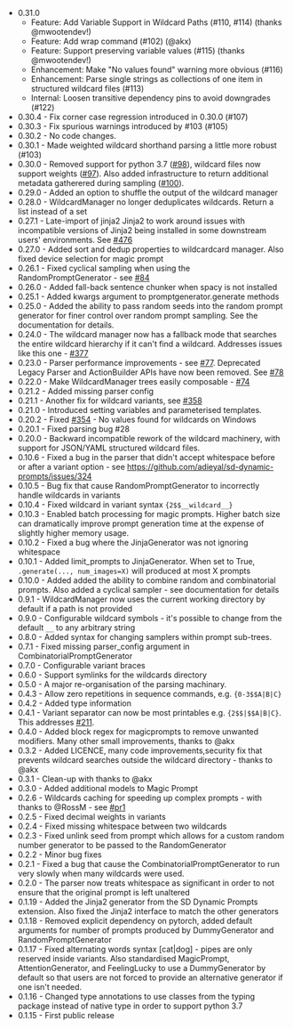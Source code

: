 - 0.31.0
  - Feature: Add Variable Support in Wildcard Paths (#110, #114) (thanks @mwootendev!)
  - Feature: Add wrap command (#102) (@akx)
  - Feature: Support preserving variable values (#115) (thanks @mwootendev!)
  - Enhancement: Make "No values found" warning more obvious (#116)
  - Enhancement: Parse single strings as collections of one item in structured wildcard files (#113)
  - Internal: Loosen transitive dependency pins to avoid downgrades (#122)
- 0.30.4 - Fix corner case regression introduced in 0.30.0 (#107)
- 0.30.3 - Fix spurious warnings introduced by #103 (#105)
- 0.30.2 - No code changes.
- 0.30.1 - Made weighted wildcard shorthand parsing a little more robust (#103)
- 0.30.0 - Removed support for python 3.7 ([#98](https://github.com/adieyal/dynamicprompts/pull/98)), wildcard files now support weights ([#97](https://github.com/adieyal/dynamicprompts/pull/97)). Also added infrastructure to return additional metadata gatherered during sampling ([#100](https://github.com/adieyal/dynamicprompts/pull/100)).
- 0.29.0 - Added an option to shuffle the output of the wildcard manager
- 0.28.0 - WildcardManager no longer deduplicates wildcards. Return a list instead of a set
- 0.27.1 - Late-import of jinja2 Jinja2 to work around issues with incompatible versions of Jinja2 being installed in some downstream users' environments. See [#476](https://github.com/adieyal/sd-dynamic-prompts/issues/476)
- 0.27.0 - Added sort and dedup properties to wildcardcard manager. Also fixed device selection for magic prompt
- 0.26.1 - Fixed cyclical sampling when using the RandomPromptGenerator - see [#84](https://github.com/adieyal/dynamicprompts/issues/84)
- 0.26.0 - Added fall-back sentence chunker when spacy is not installed
- 0.25.1 - Added kwargs argument to promptgenerator.generate methods
- 0.25.0 - Added the ability to pass random seeds into the random prompt generator for finer control over random prompt sampling. See the documentation for details.
- 0.24.0 - The wildcard manager now has a fallback mode that searches the entire wildcard hierarchy if it can't find a wildcard. Addresses issues like this one - [#377](https://github.com/adieyal/sd-dynamic-prompts/issues/377)
- 0.23.0 - Parser performance improvements - see [#77](https://github.com/adieyal/dynamicprompts/pull/77#event-8976756671). Deprecated Legacy Parser and ActionBuilder APIs have now been removed. See [#78](https://github.com/adieyal/dynamicprompts/pull/78)
- 0.22.0 - Make WildcardManager trees easily composable - [#74](https://github.com/adieyal/dynamicprompts/pull/74)
- 0.21.2 - Added missing parser config
- 0.21.1 - Another fix for wildcard variants, see [#358](https://github.com/adieyal/sd-dynamic-prompts/issues/358)
- 0.21.0 - Introduced setting variables and parameterised templates.
- 0.20.2 - Fixed [#354](https://github.com/adieyal/sd-dynamic-prompts/issues/354) - No values found for wildcards on Windows
- 0.20.1 - Fixed parsing bug #28
- 0.20.0 - Backward incompatible rework of the wildcard machinery, with support for JSON/YAML structured wildcard files.
- 0.10.6 - Fixed a bug in the parser that didn't accept whitespace before or after a variant option - see https://github.com/adieyal/sd-dynamic-prompts/issues/324
- 0.10.5 - Bug fix that cause RandomPromptGenerator to incorrectly handle wildcards in variants
- 0.10.4 - Fixed wildcard in variant syntax `{2$$__wildcard__}`
- 0.10.3 - Enabled batch processing for magic prompts. Higher batch size can dramatically improve prompt generation time at the expense of slightly higher memory usage.
- 0.10.2 - Fixed a bug where the JinjaGenerator was not ignoring whitespace
- 0.10.1 - Added limit_prompts to JinjaGenerator. When set to True, `.generate(..., num_images=X)` will produced at most X prompts
- 0.10.0 - Added added the ability to combine random and combinatorial prompts. Also added a cyclical sampler - see documentation for details
- 0.9.1 - WildcardManager now uses the current working directory by default if a path is not provided
- 0.9.0 - Configurable wildcard symbols - it's possible to change from the default `__` to any arbitrary string
- 0.8.0 - Added syntax for changing samplers within prompt sub-trees.
- 0.7.1 - Fixed missing parser_config argument in CombinatorialPromptGenerator
- 0.7.0 - Configurable variant braces
- 0.6.0 - Support symlinks for the wildcards directory
- 0.5.0 - A major re-organisation of the parsing machinary.
- 0.4.3 - Allow zero repetitions in sequence commands, e.g. `{0-3$$A|B|C}`
- 0.4.2 - Added type information
- 0.4.1 - Variant separator can now be most printables e.g. `{2$$|$$A|B|C}`. This addresses [#211](https://github.com/adieyal/sd-dynamic-prompts/issues/211).
- 0.4.0 - Added block regex for magicprompts to remove unwanted modifiers. Many other small improvements, thanks to @akx
- 0.3.2 - Added LICENCE, many code improvements,security fix that prevents wildcard searches outside the wildcard directory - thanks to @akx
- 0.3.1 - Clean-up with thanks to @akx
- 0.3.0 - Added additional models to Magic Prompt
- 0.2.6 - Wildcards caching for speeding up complex prompts - with thanks to @RossM - see [#pr1](https://github.com/adieyal/dynamicprompts/pull/1)
- 0.2.5 - Fixed decimal weights in variants
- 0.2.4 - Fixed missing whitespace between two wildcards
- 0.2.3 - Fixed unlink seed from prompt which allows for a custom random number generator to be passed to the RandomGenerator
- 0.2.2 - Minor bug fixes
- 0.2.1 - Fixed a bug that cause the CombinatorialPromptGenerator to run very slowly when many wildcards were used.
- 0.2.0 - The parser now treats whitespace as significant in order to not ensure that the original prompt is left unaltered
- 0.1.19 - Added the Jinja2 generator from the SD Dynamic Prompts extension. Also fixed the Jinja2 interface to match the other generators
- 0.1.18 - Removed explicit dependency on pytorch, added default arguments for number of prompts produced by DummyGenerator and RandomPromptGenerator
- 0.1.17 - Fixed alternating words syntax [cat|dog] - pipes are only reserved inside variants. Also standardised MagicPrompt, AttentionGenerator, and FeelingLucky to use a DummyGenerator by default so that users are not forced to provide an alternative generator if one isn't needed.
- 0.1.16 - Changed type annotations to use classes from the typing package instead of native type in order to support python 3.7
- 0.1.15 - First public release
